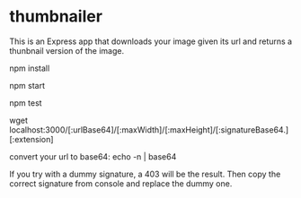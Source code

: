 # thumbnailer

This is an Express app that downloads your image given its url and returns a thunbnail version of the image.

npm install

npm start

npm test

wget localhost:3000/[:urlBase64]/[:maxWidth]/[:maxHeight]/[:signatureBase64.][:extension]


convert your url to base64: 
echo -n <your url> | base64

If you try with a dummy signature, a 403 will be the result. Then copy the correct signature from 
console and replace the dummy one.
